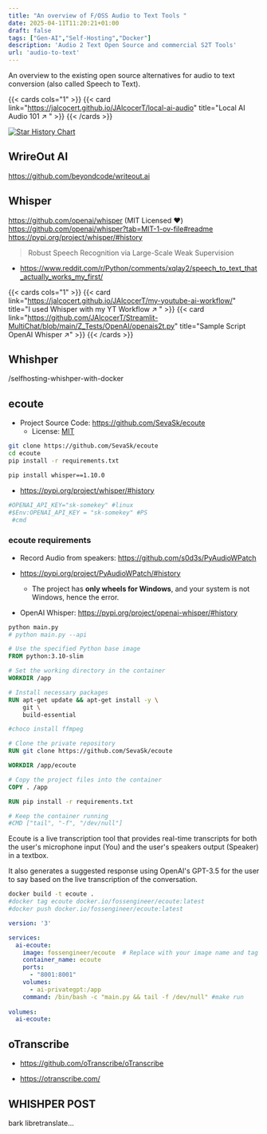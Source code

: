 ```yaml
---
title: "An overview of F/OSS Audio to Text Tools "
date: 2025-04-11T11:20:21+01:00
draft: false
tags: ["Gen-AI","Self-Hosting","Docker"] 
description: 'Audio 2 Text Open Source and commercial S2T Tools'
url: 'audio-to-text'    
---
```


An overview to the existing open source alternatives for audio to text conversion (also called Speech to Text).


{{< cards cols="1" >}}
  {{< card link="https://jalcocert.github.io/JAlcocerT/local-ai-audio" title="Local AI Audio 101 ↗ " >}}
{{< /cards >}}



[![Star History Chart](https://api.star-history.com/svg?repos=mezbaul-h/june,coqui-ai/TTS,mudler/LocalAI&,type=Date)](https://star-history.com/mezbaul-h/june&coqui-ai/TTS&mudler/LocalAI&Date)


## WrireOut AI

<https://github.com/beyondcode/writeout.ai>

## Whisper

https://github.com/openai/whisper (MIT Licensed ❤️)
https://github.com/openai/whisper?tab=MIT-1-ov-file#readme
https://pypi.org/project/whisper/#history

> Robust Speech Recognition via Large-Scale Weak Supervision

* <https://www.reddit.com/r/Python/comments/xqlay2/speech_to_text_that_actually_works_my_first/>





{{< cards cols="1" >}}
  {{< card link="https://jalcocert.github.io/JAlcocerT/my-youtube-ai-workflow/" title="I used Whisper with my YT Workflow ↗ " >}}
  {{< card link="https://github.com/JAlcocerT/Streamlit-MultiChat/blob/main/Z_Tests/OpenAI/openais2t.py" title="Sample Script OpenAI Whisper ↗" >}}
{{< /cards >}}

## Whishper

/selfhosting-whishper-with-docker

## ecoute

* Project Source Code: <https://github.com/SevaSk/ecoute>
    * License: [MIT](https://github.com/SevaSk/ecoute?tab=MIT-1-ov-file#readme)


```sh
git clone https://github.com/SevaSk/ecoute
cd ecoute
pip install -r requirements.txt

pip install whisper==1.10.0
```

* <https://pypi.org/project/whisper/#history>


```sh
#OPENAI_API_KEY="sk-somekey" #linux
#$Env:OPENAI_API_KEY = "sk-somekey" #PS
 #cmd
```

### ecoute requirements

* Record Audio from speakers: <https://github.com/s0d3s/PyAudioWPatch>
* <https://pypi.org/project/PyAudioWPatch/#history>
  * The project has **only wheels for Windows**, and your system is not Windows, hence the error.

* OpenAI Whisper: <https://pypi.org/project/openai-whisper/#history>

```sh
python main.py
# python main.py --api
```

```Dockerfile
# Use the specified Python base image
FROM python:3.10-slim

# Set the working directory in the container
WORKDIR /app

# Install necessary packages
RUN apt-get update && apt-get install -y \
    git \
    build-essential

#choco install ffmpeg

# Clone the private repository
RUN git clone https://github.com/SevaSk/ecoute

WORKDIR /app/ecoute

# Copy the project files into the container
COPY . /app

RUN pip install -r requirements.txt

# Keep the container running
#CMD ["tail", "-f", "/dev/null"]

```

Ecoute is a live transcription tool that provides real-time transcripts for both the user's microphone input (You) and the user's speakers output (Speaker) in a textbox.

It also generates a suggested response using OpenAI's GPT-3.5 for the user to say based on the live transcription of the conversation.


```sh
docker build -t ecoute .
#docker tag ecoute docker.io/fossengineer/ecoute:latest
#docker push docker.io/fossengineer/ecoute:latest
```

```yml
version: '3'

services:
  ai-ecoute:
    image: fossengineer/ecoute  # Replace with your image name and tag
    container_name: ecoute
    ports:
      - "8001:8001"
    volumes:
      - ai-privategpt:/app
    command: /bin/bash -c "main.py && tail -f /dev/null" #make run
    
volumes:
  ai-ecoute:

```

## oTranscribe

* <https://github.com/oTranscribe/oTranscribe>

* <https://otranscribe.com/>


## WHISHPER POST
 bark
 libretranslate...